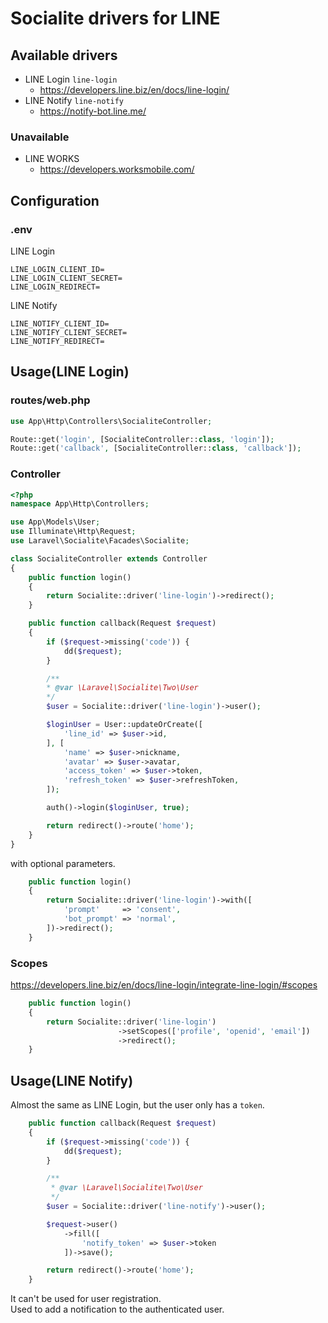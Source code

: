 # Socialite drivers for LINE

## Available drivers
- LINE Login `line-login`
  - https://developers.line.biz/en/docs/line-login/
- LINE Notify `line-notify`
  - https://notify-bot.line.me/
### Unavailable
- LINE WORKS
  - https://developers.worksmobile.com/

## Configuration

### .env
LINE Login
```
LINE_LOGIN_CLIENT_ID=
LINE_LOGIN_CLIENT_SECRET=
LINE_LOGIN_REDIRECT=
```

LINE Notify
```
LINE_NOTIFY_CLIENT_ID=
LINE_NOTIFY_CLIENT_SECRET=
LINE_NOTIFY_REDIRECT=
```

## Usage(LINE Login)

### routes/web.php
```php
use App\Http\Controllers\SocialiteController;

Route::get('login', [SocialiteController::class, 'login']);
Route::get('callback', [SocialiteController::class, 'callback']);
```

### Controller

```php
<?php
namespace App\Http\Controllers;

use App\Models\User;
use Illuminate\Http\Request;
use Laravel\Socialite\Facades\Socialite;

class SocialiteController extends Controller
{
    public function login()
    {
        return Socialite::driver('line-login')->redirect();
    }

    public function callback(Request $request)
    {
        if ($request->missing('code')) {
            dd($request);
        }

        /**
        * @var \Laravel\Socialite\Two\User
        */
        $user = Socialite::driver('line-login')->user();

        $loginUser = User::updateOrCreate([
            'line_id' => $user->id,
        ], [
            'name' => $user->nickname,
            'avatar' => $user->avatar,
            'access_token' => $user->token,
            'refresh_token' => $user->refreshToken,
        ]);

        auth()->login($loginUser, true);

        return redirect()->route('home');
    }
}
```

with optional parameters.

```php
    public function login()
    {
        return Socialite::driver('line-login')->with([
            'prompt'     => 'consent',
            'bot_prompt' => 'normal',
        ])->redirect();
    }
```

### Scopes

https://developers.line.biz/en/docs/line-login/integrate-line-login/#scopes

```php
    public function login()
    {
        return Socialite::driver('line-login')
                        ->setScopes(['profile', 'openid', 'email'])
                        ->redirect();
    }
```

## Usage(LINE Notify)
Almost the same as LINE Login, but the user only has a `token`.

```php
    public function callback(Request $request)
    {
        if ($request->missing('code')) {
            dd($request);
        }

        /**
         * @var \Laravel\Socialite\Two\User
         */
        $user = Socialite::driver('line-notify')->user();

        $request->user()
            ->fill([
                'notify_token' => $user->token
            ])->save();

        return redirect()->route('home');
    }
```

It can't be used for user registration.  
Used to add a notification to the authenticated user.

